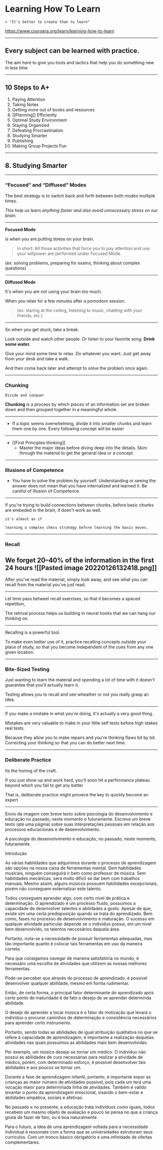 # Learning How To Learn
	> "It's better to create than to learn"
	
https://www.coursera.org/learn/learning-how-to-learn

---

## Every subject can be learned with practice.


The aim here to give you tools and tactics that help you do something new in less time

---

## 10 Steps to A+

1. Paying Attention
2. Taking Notes
3. Getting more out of books and resources
4. [[Planning]] Efficiently
5. Optimal Study Environment
6. Staying Organized
7. Defeating Procrastination
8. Studying Smarter
9. Publishing
10. Making Group Projects Fun
---

## 8. Studying Smarter

---

### “Focused” and “Diffused” Modes

The best strategy is to switch back and forth between both modes multiple times.

_This help us learn anything faster and also avoid unnecessary stress on our brain._

---
**Focused Mode** 

is when you are putting stress on your brain.

> In short: All those activities that force you to pay attention and use your willpower are performed under Focused Mode.

(ex: solving problems, preparing for exams, thinking about complex questions)

---
**Diffused Mode** 

It's when you are not using your brain too much. 

When you relax for a few minutes after a pomodoro session.

> (ex: staring at the ceiling, listening to music, chatting with your friends, etc.)

---
So when you get stuck, take a break.

Look outside and watch other people. Or listen to your favorite song. **Drink some water.**

Give your mind some time to relax. Do whatever you want. Just get away from your desk and take a walk.

And then come back later and attempt to solve the problem once again.

---

### Chunking
	Divide and conquer

**Chunking** is a process by which pieces of an information set are broken down and then grouped together in a meaningful whole. 

---

-   If a topic seems overwhelming, divide it into smaller chunks and learn them one by one. Every following concept will be easier
---
- [[First Principles thinking]]
	- Master the major ideas before diving deep into the details. Skim through the material to get the general idea or a concept.

---
### Illusions of Competence

-   You have to solve the problem by yourself. Understanding or seeing the answer does not mean that you have internalized and learned it. Be careful of Illusion of Competence.

---
If you're trying to build connections between chunks, before basic chunks are embeded in the brain, it doen't work as well.
	
	it's almost as if 
	
	learning a complex chess strategy before learning the basic moves.

---

### Recall

We forget 20–40% of the information in the first 24 hours
![[Pasted image 20220126132418.png]]
---

After you've read the material, simply look away, and see what you can recall from the material you've just read. 

---

Let time pass betweel recall exercises, so that it becomes a spaced repetition, 

The retrival process helps us building in neural hooks that we can hang our thinking on.

---

Recalling is a powerful tool. 

To make even better use of it, practice recalling concepts outside your place of study, so that you become independent of the cues from any one given location.
	
---

### Bite-Sized Testing

Just wanting to learn the material and spending a lot of time with it doesn't guarantee that you'll actually learn it. 

Testing allows you to recall and see wheather or not you really grasp an idea. 

---

If you make a mistake in what you're doing, it's actually a very good thing. 

Mistakes are very valuable to make in your little self tests before high stakes real tests.

Because they allow you to make repairs and you're thinking flaws bit by bit. Correcting your thinking so that you can do better next time.

---
### Deliberate Practice

Its the honing of the craft.

If you just show up and work hard, you'll soon hit a performance plateau beyond which you fail to get any better

That is, deliberate practice might provece the key to quickly become an expert

---
  
Envio de imagem com breve texto sobre psicologia do desenvolvimento e educação no passado, neste momento e futuramente. Escreva um breve texto (até uma página) sobre suas interpretações pessoais em relação aos processos educacionais e de desenvolvimento.

A psicologia do desenvolvimento e educação, no passado, neste momento, futuramente.


Introdução


As várias habilidades que adquirimos durante o processo de aprendizagem são opções na nossa caixa de ferramentas mental. Sem habilidades musicais, ninguém conseguirá ir bem como professor de música. Sem habilidades mecânicas, será muito dificil se dar bem com trabalhos manuais. Mesmo assim, alguns músicos possuem habilidades excepcionais, porém não conseguem externalizar este talento. 

Todos conseguem aprender algo, com certo nível de prática e determinação. O aprendizado é um processo fluido, possuimos a capacidade de desenvolver talentos e abilidades a gosto. Apesar de que, existe sim uma certa predisposição quando se trata do aprendizado. Bem como, fases no processo de desenvolvimento e maturação. O sucesso em qualquer atividade particular depende se o indivíduo possui, em um nível bem desenvolvido, os talentos neccesários daquela área.

Portanto, nota-se a necessidade de possuir ferramentas adequadas, mas tão importante quanto é colocar tais ferramentas em uso da maneira correta. 

Para que consigamos navegar de maneira satisfatória no mundo, é necessáro uma escolha de atividades que utilizem as nossas melhores ferramentas. 

Pode-se perceber que através do processo de aprendizado, é possível desenvolver qualquer abilidade, mesmo em forma rudimentar. 

Então, de certa forma, o principal fator determinante do aprendizado após certo ponto de maturidade é de fato o desejo de se aprender determinda abilidade. 

O desejo de aprender a tocar música é o fator de motivação que levará o indivíduo o procurar caminhos de determinação e consistência necessários para aprender certo instrumento. 

Portanto, sendo todas as abilidades de igual atribuição qualitativa no que se refere à capacidade de aprendizagem, é importante a realização daquelas atividades nas quais possuimos as abilidades mais bem desenvolvidas. 

Por exemplo, um músico deseja-se tornar um médico. O indivíduo não possui as abilidades de cura necessárias para realizar a atividade de médico, porém, com determinado esforço, é possível desenvolver tais abilidades e aos poucos se tornar um.

Durante a fase de aprendizagem infantil, portanto, é importante expor as crianças ao maior número de atividades possível,  pois cada um terá uma vocação maior para determinada linha de atividades. Também é valido levantar o ponto da aprendizagem emocional, visando o bem-estar e abilidades  empática, sociais e afetivas.

No passado e no presente, a educação trata indivíduos como iguais, todos recebem um mesmo objeto de avaliação e pouco se pensa no que a criança gosta de fazer de fato, ou é boa naturalmente.

Para o futuro, a idea de uma aprendizagem voltada para a necessidade individual é ressonate com a forma que as universidades estruturam seus currículos. Com um tronco básico obrigatório e uma infinidade de ofertas complementares.

